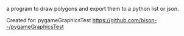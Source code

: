 a program to draw polygons and export them to a python list or json.

Created for: pygameGraphicsTest https://github.com/bison--/pygameGraphicsTest
